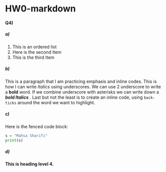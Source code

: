 # HW0-markdown

#### Q4)
##### a)
1. This is an ordered list
2. Here is the second Item
3. This is the third Item

##### b)
This is a paragraph that I am practicing emphasis and inline codes. This is how I can write _Italics_ using underscores. We can use 2 underscore to write a __bold__ word. If we combine underscore with asterisks we can write down a **_bold Italics_** . Last but not the least is to create an inline code, using `back-ticks` around the word we want to highlight. 

##### c)
Here is the fenced code block:

```python
s = "Mahsa Sharifi"
print(s)
```
##### d)
#### This is heading level 4.

